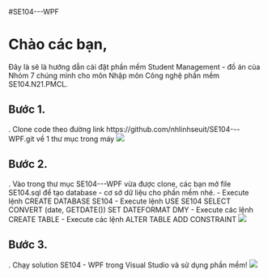 #SE104---WPF

<h1>Chào các bạn,</h1>
Đây là sẽ là hướng dẫn cài đặt phần mềm Student Management - đồ án của Nhóm 7 chúng mình cho môn Nhập môn Công nghệ phần mềm SE104.N21.PMCL.


<h2>Bước 1.</h2>. Clone code theo đường link https://github.com/nhlinhseuit/SE104---WPF.git về 1 thư mục trong máy

<img src="https://github.com/nhlinhseuit/SE104---WPF/assets/93470801/7ebdd47b-6e47-4abe-b9ec-fe5bd5fab7c9">


<h2>Bước 2.</h2>. Vào trong thư mục SE104---WPF vừa được clone, các bạn mở file SE104.sql để tạo database - cơ sở dữ liệu cho phần mềm nhé.
- Execute lệnh CREATE DATABASE SE104
- Execute lệnh  USE SE104
                SELECT CONVERT (date, GETDATE())
                SET DATEFORMAT DMY
- Execute các lệnh CREATE TABLE
- Execute các lệnh ALTER TABLE ADD CONSTRAINT

<img src="https://github.com/nhlinhseuit/SE104---WPF/assets/93470801/fd4ad61c-bd52-422e-a3af-7c40c0cdcf86">

<h2>Bước 3.</h2>. Chạy solution SE104 - WPF trong Visual Studio và sử dụng phần mềm!

<img src="https://github.com/nhlinhseuit/SE104---WPF/assets/93470801/23736960-5078-4066-adeb-78825f19ee0b">

